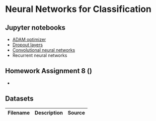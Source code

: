 # Neural Networks for Classification


## Jupyter notebooks
- [ADAM optimizer](https://nbviewer.org/github/um-perez-alvaro/Data-Science-Theory/blob/master/Jupyter%20Notebooks/Neural%20Networks%20-%20Advanced%20Topics/Adam%20Optimizer.ipynb)
- [Dropout layers](https://nbviewer.org/github/um-perez-alvaro/Data-Science-Theory/blob/master/Jupyter%20Notebooks/Neural%20Networks%20-%20Advanced%20Topics/Dropout.ipynb)
- [Convolutional neural networks](https://nbviewer.org/github/um-perez-alvaro/Data-Science-Theory/blob/master/Jupyter%20Notebooks/Convolutional%20neural%20networks/convolutional%20neural%20networks.ipynb)
- Recurrent neural networks

## Homework Assignment 8 ()

- []()


## Datasets
Filename | Description |  Source
--- | --- |  --- 
